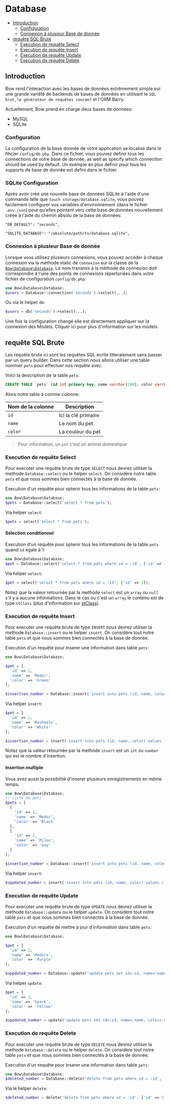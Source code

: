 # Database

- [Introduction](#introduction)
  - [Configuration](#configuration)
  - [Connexion à plusieur Base de donnée](#connexion-multiple)
- [requête SQL Brute](#introduction)
  - [Execution de requête Select](#execution-select)
  - [Execution de requête Insert](#execution-insert)
  - [Execution de requête Update](#execution-update)
  - [Execution de requête Delete](#execution-delete)

## Introduction

Bow rend l'interaction avec les bases de données extrêmement simple sur une grande variété de backends de bases de données en utilisant le `SQL brut`, `le générateur de requêtes courant` et l'ORM Barry.

Actuellement, Bow prend en charge deux bases de données:

- MySQL
- SQLite

### Configuration

La configuration de la base donnée de votre application se localise dans le fihcier `config/db.php`. Dans ce fichier, vous pouvez definir tous les connections de votre base de donnée, as well as specify which connection should be used by default. Un exemple en plus definir pour tous les supports de base de donnée est defini dans le fichier.

### SQLite Configuration

Après avoir créé une nouvelle base de données SQLite à l'aide d'une commande telle que `touch storage/database.sqlite`, vous pouvez facilement configurer vos variables d'environnement (dans le fichier `.env.json`) pour qu'elles pointent vers cette base de données nouvellement créée à l'aide du chemin absolu de la base de données:

```text
"DB_DEFAULT": "seconds",
...
"SQLITE_DATABASE": "/absolute/path/to/database.sqlite",
```

### Connexion à plusieur Base de donnée

Lorsque vous utilisez plusieurs connexions, vous pouvez accéder à chaque connexion via la méthode static de `connexion` sur la classe de la [`Bow\Database\Database`](https://bowphp.github.com/api/master/Bow/Database/Database.html). Le nom transmis à la méthode de connexion doit correspondre à l'une des points de connexions répertoriées dans votre fichier de configuration `config/db.php`:

```php
use Bow\Database\Database;
$users = Database::connection('seconds')->select(...);
```

Ou via le helper `db`:

```php
$users = db('seconds')->select(...);
```

Une fois la configuration changé elle est directement appliquer sur la connexion des Models. Cliquer ici pour plus d'information sur les models.

## requête SQL Brute

Les requête brute ici sont les requêtes SQL ecrite litteralement sans passer par un query builder.
Dans cette section nous allons utiliser une table nommer `pets` pour effectuer nos requête avec.

Voici la description de la table `pets`:

```sql
CREATE TABLE `pets` (id int primary key, name varchar(200), color varchar(50));
```

Alors notre table à comme colonne:

| Nom de la colonne | Description |
| ----------------- | ----------- |
| `id` | Ici la clé primaire |
| `name` | Le nom du pet |
| `color` | La couleur du pet |

> Pour information, un `pet` c'est un animal domestique

### Execution de requête Select

Pour executer une requête brute de type `SELECT` nous devrez utiliser la methode `Database::select` ou le helper `select`. On considère notre table `pets` et que nous sommes bien connectés à la base de donnée.

Execution d'un requête pour optenir tous les informations de la table `pets`:

```php
use Bow\Database\Database;
$pets = Database::select('select * from pets');
```

Via helper `select`:

```php
$pets = select('select * from pets');
```

#### Sélection conditionnel

Execution d'un requête pour optenir tous les informations de la table `pets` quand `id` égale à 1:

```php
use Bow\Database\Database;
$pet = Database::select('select * from pets where id = :id', ['id' => 1]);
```

Via helper `select`:

```php
$pet = select('select * from pets where id = :id', ['id' => 1]);
```

Notez que la valeur retournée par la methode `select` est un `array` ou `null` s'il y a aucune informations.
Dans le cas ou c'est un `array` le contenu est de type `stClass` (plus d'information sur [stClass](http://php.net/manual/fr/language.types.object.php)).

### Execution de requête Insert

Pour executer une requête brute de type `INSERT` nous devrez utiliser la methode `Database::insert` ou le helper `insert`. On considère tout notre table `pets` et que nous sommes bien connectés à la base de donnée.

Execution d'un requête pour inserer une information dans table `pets`:

```php
use Bow\Database\Database;

$pet = [
  'id' => 1,
  'name' => 'Medor',
  'color' => 'Green'
];

$insertion_number = Database::insert('insert into pets (id, name, color) values (:id, :name, :color);', $pet);
```

Via helper `insert`:

```php
$pet = [
  'id' => 2,
  'name' => 'Mashmalo',
  'color' => 'White'
];

$insertion_number = insert('insert into pets (id, name, color) values (:id, :name, :color);', $pet);
```

Notez que la valeur retournée par la methode `insert` est un `int` ou `number` qui est le nombre d'insertion.

#### Insertion multiple

Vous avez aussi la possibilité d'inserer plusieurs enregistrements en même temps.

```php
use Bow\Database\Database;
// Liste de pets
$pets = [
  [
    'id' => 1,
    'name' => 'Medor',
    'color' => 'Black'
  ],
  [
    'id' => 2,
    'name' => 'Milou',
    'color' => 'Gay'
  ]
];

$insertion_number = Database::insert('insert into pets (id, name, color) values (:id, :name, :color);', $pets);
```

Via helper `insert`:

```php
$uppdated_number = insert('insert into pets (id, name, color) values (:id, :name, :color);', $pets);
```

### Execution de requête Update

Pour executer une requête brute de type `UPDATE` nous devrez utiliser la methode `Database::update` ou le helper `update`. On considère tout notre table `pets` et que nous sommes bien connectés à la base de donnée.

Execution d'un requête de mettre à jour d'information dans table `pets`:

```php
use Bow\Database\Database;

$pet = [
  'id' => 1,
  'name' => 'Medora',
  'color' => 'Purple'
];

$uppdated_number = Database::update('update pets set id=:id, name=:name, color=:color where id = :id', $pet);
```

Via helper `update`:

```php
$pet = [
  'id' => 2,
  'name' => 'Spark',
  'color' => 'Yellow'
];

$uppdated_number = update('update pets set id=:id, name=:name, color=:color where id = :id', $pet);
```

### Execution de requête Delete

Pour executer une requête brute de type `DELETE` nous devrez utiliser la methode `Database::delete` ou le helper `delete`. On considère tout notre table `pets` et que nous sommes bien connectés à la base de donnée.

Execution d'un requête pour inserer une information dans table `pets`:

```php
use Bow\Database\Database;
$deleted_number = Database::delete('delete from pets where id = :id', ['id' => 1]);
```

Via le helper `delete`:

```php
$deleted_number = delete('delete from pets where id = :id', ['id' => 2]);
```
